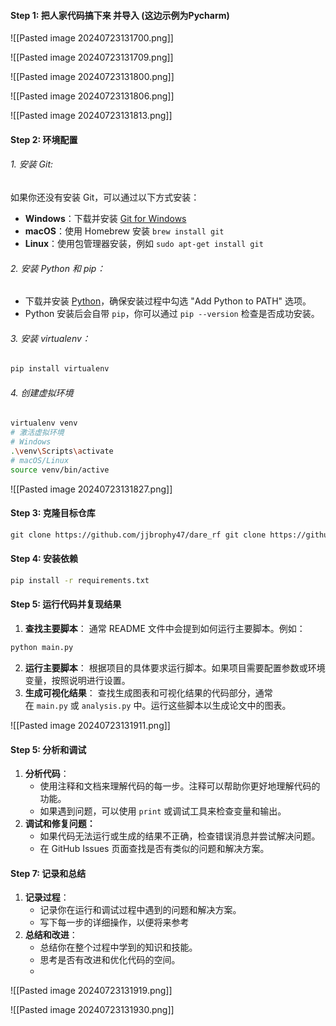 #### Step 1: 把人家代码搞下来 并导入 (这边示例为Pycharm)
![[Pasted image 20240723131700.png]]

![[Pasted image 20240723131709.png]]

![[Pasted image 20240723131800.png]]

![[Pasted image 20240723131806.png]]

![[Pasted image 20240723131813.png]]

#### Step 2: 环境配置
###### 1. 安装 Git:
如果你还没有安装 Git，可以通过以下方式安装：
- **Windows**：下载并安装 [Git for Windows](https://gitforwindows.org/)
- **macOS**：使用 Homebrew 安装 `brew install git`
- **Linux**：使用包管理器安装，例如 `sudo apt-get install git`

###### 2. 安装 Python 和 pip：
- 下载并安装 [Python](https://www.python.org/downloads/)，确保安装过程中勾选 "Add Python to PATH" 选项。
- Python 安装后会自带 `pip`，你可以通过 `pip --version` 检查是否成功安装。

###### 3. 安装 virtualenv：
```bash
pip install virtualenv
```

###### 4. 创建虚拟环境
```bash
virtualenv venv
# 激活虚拟环境
# Windows
.\venv\Scripts\activate
# macOS/Linux
source venv/bin/active
```
![[Pasted image 20240723131827.png]]

#### Step 3: 克隆目标仓库
``` bash
git clone https://github.com/jjbrophy47/dare_rf git clone https://github.com/schelterlabs/hedgecut
```

#### Step 4: 安装依赖
```bash
pip install -r requirements.txt
```

#### Step 5: 运行代码并复现结果

1. **查找主要脚本**： 通常 README 文件中会提到如何运行主要脚本。例如：
```bash
python main.py
```
2. **运行主要脚本**： 根据项目的具体要求运行脚本。如果项目需要配置参数或环境变量，按照说明进行设置。
3. **生成可视化结果**： 查找生成图表和可视化结果的代码部分，通常在 `main.py` 或 `analysis.py` 中。运行这些脚本以生成论文中的图表。

![[Pasted image 20240723131911.png]]

#### Step 5: 分析和调试
1. **分析代码**：
	- 使用注释和文档来理解代码的每一步。注释可以帮助你更好地理解代码的功能。
	- 如果遇到问题，可以使用 `print` 或调试工具来检查变量和输出。
2. **调试和修复问题：**
	- 如果代码无法运行或生成的结果不正确，检查错误消息并尝试解决问题。
	- 在 GitHub Issues 页面查找是否有类似的问题和解决方案。

#### Step 7: 记录和总结
1. **记录过程**：
	- 记录你在运行和调试过程中遇到的问题和解决方案。
	- 写下每一步的详细操作，以便将来参考
2. **总结和改进**：
	- 总结你在整个过程中学到的知识和技能。
	- 思考是否有改进和优化代码的空间。
	- 
![[Pasted image 20240723131919.png]]

![[Pasted image 20240723131930.png]]
